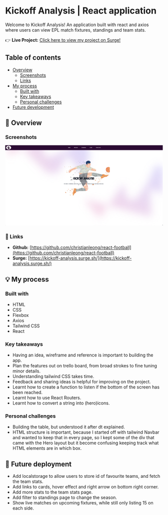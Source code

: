 # Kickoff Analysis | React application
Welcome to Kickoff Analysis! An application built with react and axios where users can view EPL match fixtures, standings and team stats.

:point_right: **Live Project:** [Click here to view my project on Surge!](https://kickoff-analysis.surge.sh/)

## Table of contents
- [Overview](#page_facing_up-overview)
  - [Screenshots](#screenshots)
  - [Links](#link-links)
- [My process](#bulb-my-process)
  - [Built with](#built-with)
  - [Key takeaways](#key-takeaways)
  - [Personal challenges](#personal-challenges)
- [Future development](#future-deployment)

## :page_facing_up: Overview
### Screenshots
<img src="./screenshots/homepage.png" alt="Homepage" style="width:900px;"/>

### :link: Links
- **Github:** [https://github.com/christianleong/react-football](https://github.com/christianleong/react-football)
- **Surge:** [https://kickoff-analysis.surge.sh/](https://kickoff-analysis.surge.sh/)

## :bulb: My process
### Built with
- HTML
- CSS
- Flexbox
- Axios
- Tailwind CSS
- React

### Key takeaways
- Having an idea, wireframe and reference is important to building the app.
- Plan the features out on trello board, from broad strokes to fine tuning minor details.
- Understanding tailwind CSS takes time.
- Feedback and sharing ideas is helpful for improving on the project.
- Learnt how to create a function to listen if the bottom of the screen has been reached. 
- Learnt how to use React Routers.
- Learnt how to convert a string into (hero)icons.
### Personal challenges
- Building the table, but understood it after dt explained.
- HTML structure is important, because I started off with tailwind Navbar and wanted to keep that in every page, so I kept some of the div that came with the Hero layout but it become confusing keeping track what HTML elements are in which box.
## :triumph: Future deployment
- Add localstorage to allow users to store id of favourite teams, and fetch the team stats.
- Add links to cards, hover effect and right arrow on bottom right corner.
- Add more stats to the team stats page.
- Add filter to standings page to change the season.
- Show live matches on upcoming fixtures, while still only listing 15 on each side.